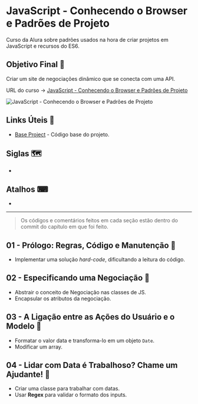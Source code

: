 # JavaScript - Conhecendo o Browser e Padrões de Projeto

Curso da Alura sobre padrões usados na hora de criar projetos em JavaScript e recursos do ES6.

## Objetivo Final &#x1F3AF;

Criar um site de negociações dinâmico que se conecta com uma API.

URL do curso -> [JavaScript - Conhecendo o Browser e Padrões de Projeto](https://cursos.alura.com.br/course/javascript-es6-orientacao-a-objetos-parte-1)

![JavaScript - Conhecendo o Browser e Padrões de Projeto](https://www.alura.com.br/assets/api/share/curso-javascript-es6-orientacao-a-objetos-parte-1.png)

## Links Úteis &#x1F517;
* [Base Project](https://github.com/alura-cursos/javascript-avancado-i/archive/aula1.zip) - Código base do projeto.

## Siglas &#x1F5FA;
*

## Atalhos &#x2328;
*

***

> Os códigos e comentários feitos em cada seção estão dentro do commit do capítulo em que foi feito.

## 01 - Prólogo: Regras, Código e Manutenção &#x1F516;
* Implementar uma solução *hard-code*, dificultando a leitura do código.

## 02 - Especificando uma Negociação &#x1F516;
* Abstrair o conceito de Negociação nas classes de JS.
* Encapsular os atributos da negociação.

## 03 - A Ligação entre as Ações do Usuário e o Modelo &#x1F516;
* Formatar o valor data e transforma-lo em um objeto `Date`.
* Modificar um array.

## 04 - Lidar com Data é Trabalhoso? Chame um Ajudante! &#x1F516;
* Criar uma classe para trabalhar com datas.
* Usar **Regex** para validar o formato dos inputs.